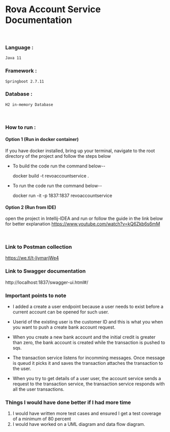 
# Rova Account Service Documentation

&nbsp;

### Language :

	Java 11

### Framework :

	Springboot 2.7.11

### Database :

    H2 in-memory Database
&nbsp;

### How to run :

#### Option 1 (Run in docker container)

If you have docker installed, bring up your terminal, navigate to the root directory of the project and follow the steps below

* To build the code run the command below--

  docker build -t revoaccountservice .

* To run the code run the command below--

  docker run -it -p 1837:1837 revoaccountservice

#### Option 2 (Run from IDE)

open the project in Intellij-IDEA and run or follow the guide in the link below for better explanation
https://www.youtube.com/watch?v=kQ6Zkb6s6mM

&nbsp;

### Link to Postman collection

https://we.tl/t-liymarjWe4

### Link to Swagger documentation
http://localhost:1837/swagger-ui.html#/


### Important points to note

* I added a create a user endpoint because a user needs to exist before a current account can be opened for such user.

* Userid of the existing user is the customer ID and this is what you when you want to push a create bank account request.

* When you create a new bank account and the initial credit is greater than zero, the bank account is created while the transaction is pushed to sqs.

* The transaction service listens for incomming messages. Once message is queud it picks it and saves the transaction attaches the transaction to the user.

* When you try to get details of a user user, the account  service sends a request to the transaction service, the transaction service responds with all the user transactions.

### Things I would have done better if I had more time

1. I would have written more test cases and ensured I get a test coverage of a minimum of 80 percent
2. I would have worked on a UML diagram and data flow diagram.
